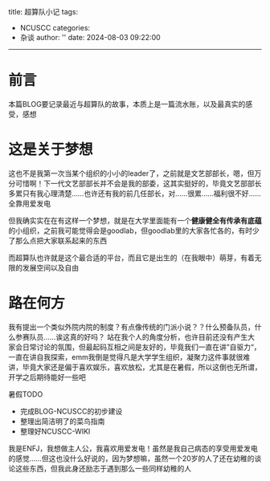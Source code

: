 title: 超算队小记
tags:
  - NCUSCC
categories:
  - 杂谈
author: ''
date: 2024-08-03 09:22:00
---
# 前言
本篇BLOG要记录最近与超算队的故事，本质上是一篇流水账，以及最真实的感受，感想
# 这是关于梦想
这也不是我第一次当某个组织的小小的leader了，之前就是文艺部部长，嗯，但万分可惜啊！下一代文艺部部长并不会是我的部委，这其实挺好的，毕竟文艺部部长多累只有我心理清楚……也许还有我的前几任部长，对……很累……福利很不好……全靠用爱发电

但我确实实在在有这样一个梦想，就是在大学里面能有一个**健康健全有传承有底蕴**的小组织，之前我可能觉得会是goodlab，但goodlab里的大家各忙各的，有时少了那么点把大家联系起来的东西

而超算队也许就是这个最合适的平台，而且它是出生的（在我眼中）萌芽，有着无限的发展空间以及自由

# 路在何方

我有提出一个类似外院内院的制度？有点像传统的门派小说？？什么预备队员，什么参赛队员……诶这真的好吗？ 站在我个人的角度分析，也许目前还没有产生大家会日常讨论的氛围，但最起码互相之间是友好的，毕竟我们一直在讲”自驱力“，一直在讲自我探索，emm我倒是觉得凡是大学学生组织，凝聚力这件事就很难讲，毕竟大家还是偏于喜欢娱乐，喜欢放松，尤其是在暑假，所以这倒也无所谓，开学之后期待能好一些吧

暑假TODO
- 完成BLOG-NCUSCC的初步建设 
- 整理出简洁明了的菜鸟指南
- 整理好NCUSCC-WIKI

我是ENFJ，我想做主人公，我喜欢用爱发电！虽然是我自己病态的享受用爱发电的感觉……但这也没什么好说的，因为梦想嘛，虽然一个20岁的人了还在幼稚的谈论这些东西，但我此身还励志于遇到那么一些同样幼稚的人


